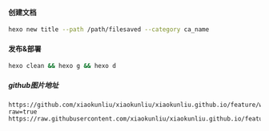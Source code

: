#### 创建文档
```bash
hexo new title --path /path/filesaved --category ca_name
```

#### 发布&部署
```bash
hexo clean && hexo g && hexo d
```

##### github图片地址

```text
https://github.com/xiaokunliu/xiaokunliu/xiaokunliu.github.io/feature/writing/websites/zimages/reactor/pattern_title.jpg?raw=true
https://raw.githubusercontent.com/xiaokunliu/xiaokunliu.github.io/feature/writing/websites/zimages/reactor/pattern_title.jpg
```